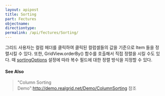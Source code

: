 ```yaml
---
layout: apipost
title: Sorting
part: Fectures
objectname: 
directiontype: 
permalink: /api/fectures/Sorting/
---
```



그리드 사용자는 컬럼 헤더를 클릭하여 클릭된 컬럼셀들의 값을 기준으로 Item 들을 정렬시킬 수 있다. 또한, GridView.orderBy() 함수를 호출해서 직접 정렬을 시킬 수도 있다. 때 [sortingOptions](/api/fectures/) 설정에 따라 복수 필드에 대한 정렬 방식을 지정할 수 있다.

#### See Also
> "Column Sorting Demo":http://demo.realgrid.net/Demo/ColumnSorting 참조
